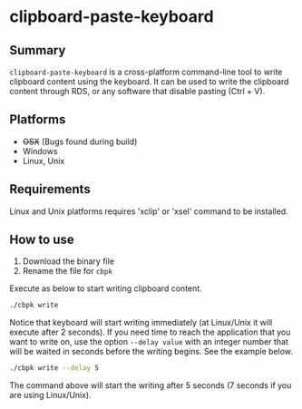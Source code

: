 # clipboard-paste-keyboard

## Summary

`clipboard-paste-keyboard` is a cross-platform command-line tool to write clipboard content using the keyboard. It can be used to write the clipboard content through RDS, or any software that disable pasting (Ctrl + V).

## Platforms

- ~~OSX~~ (Bugs found during build)
- Windows
- Linux, Unix

## Requirements

Linux and Unix platforms requires 'xclip' or 'xsel' command to be installed.

## How to use

1. Download the binary file
2. Rename the file for `cbpk`

Execute as below to start writing clipboard content.
```bash
./cbpk write
```

Notice that keyboard will start writing immediately (at Linux/Unix it will execute after 2 seconds).
If you need time to reach the application that you want to write on, use the option `--delay value` with an integer number that will be waited in seconds before the writing begins. See the example below.
```bash
./cbpk write --delay 5
```
The command above will start the writing after 5 seconds (7 seconds if you are using Linux/Unix).